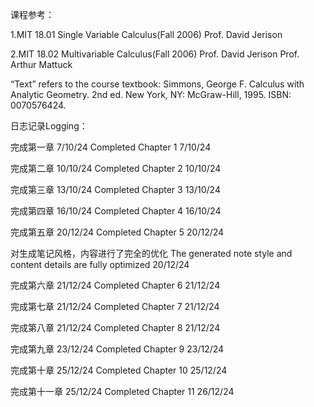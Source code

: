 




课程参考：

  1.MIT 18.01 Single Variable Calculus(Fall 2006) Prof. David Jerison
  
  2.MIT 18.02 Multivariable Calculus(Fall 2006) Prof. David Jerison Prof. Arthur Mattuck
  
“Text” refers to the course textbook: Simmons, George F. Calculus with Analytic Geometry. 2nd ed. New York, NY: McGraw-Hill, 1995. ISBN: 0070576424.
  
日志记录Logging：

完成第一章 7/10/24 Completed Chapter 1 7/10/24

完成第二章 10/10/24 Completed Chapter 2 10/10/24

完成第三章 13/10/24 Completed Chapter 3 13/10/24

完成第四章 16/10/24 Completed Chapter 4 16/10/24

完成第五章 20/12/24 Completed Chapter 5 20/12/24
  
  对生成笔记风格，内容进行了完全的优化 The generated note style and content details are fully optimized 20/12/24

完成第六章 21/12/24 Completed Chapter 6 21/12/24

完成第七章 21/12/24 Completed Chapter 7 21/12/24

完成第八章 21/12/24 Completed Chapter 8 21/12/24

完成第九章 23/12/24 Completed Chapter 9 23/12/24

完成第十章 25/12/24 Completed Chapter 10 25/12/24

完成第十一章 25/12/24 Completed Chapter 11 26/12/24
